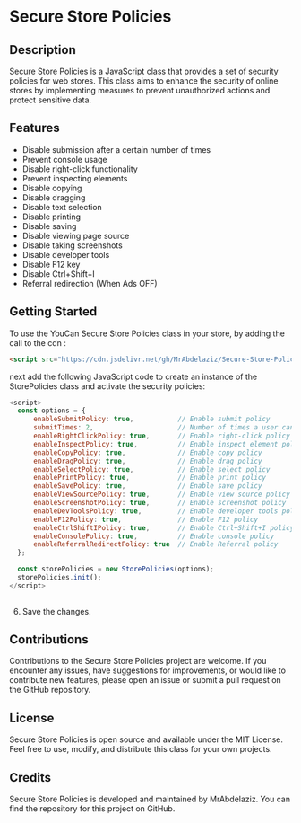 # Secure Store Policies

## Description
Secure Store Policies is a JavaScript class that provides a set of security policies for web stores. This class aims to enhance the security of online stores by implementing measures to prevent unauthorized actions and protect sensitive data.

## Features
- Disable submission after a certain number of times
- Prevent console usage
- Disable right-click functionality
- Prevent inspecting elements
- Disable copying
- Disable dragging
- Disable text selection
- Disable printing
- Disable saving
- Disable viewing page source
- Disable taking screenshots
- Disable developer tools
- Disable F12 key
- Disable Ctrl+Shift+I
- Referral redirection (When Ads OFF)



## Getting Started
To use the YouCan Secure Store Policies class in your store, by adding the call to the cdn :

   ```html
   <script src="https://cdn.jsdelivr.net/gh/MrAbdelaziz/Secure-Store-Policies/StorePolicies.js"></script>
   ```
next add the following JavaScript code to create an instance of the StorePolicies class and activate the security policies:

```javascript
<script>
  const options = {
      enableSubmitPolicy: true,           // Enable submit policy
      submitTimes: 2,                     // Number of times a user can submit the form in a day
      enableRightClickPolicy: true,       // Enable right-click policy
      enableInspectPolicy: true,          // Enable inspect element policy
      enableCopyPolicy: true,             // Enable copy policy
      enableDragPolicy: true,             // Enable drag policy
      enableSelectPolicy: true,           // Enable select policy
      enablePrintPolicy: true,            // Enable print policy
      enableSavePolicy: true,             // Enable save policy
      enableViewSourcePolicy: true,       // Enable view source policy
      enableScreenshotPolicy: true,       // Enable screenshot policy
      enableDevToolsPolicy: true,         // Enable developer tools policy
      enableF12Policy: true,              // Enable F12 policy
      enableCtrlShiftIPolicy: true,       // Enable Ctrl+Shift+I policy
      enableConsolePolicy: true,          // Enable console policy
      enableReferralRedirectPolicy: true  // Enable Referral policy
  };

  const storePolicies = new StorePolicies(options);
  storePolicies.init();
</script>
   
   ```

6. Save the changes.

## Contributions
Contributions to the Secure Store Policies project are welcome. If you encounter any issues, have suggestions for improvements, or would like to contribute new features, please open an issue or submit a pull request on the GitHub repository.

## License
Secure Store Policies is open source and available under the MIT License. Feel free to use, modify, and distribute this class for your own projects.

## Credits
Secure Store Policies is developed and maintained by MrAbdelaziz. You can find the repository for this project on GitHub.
